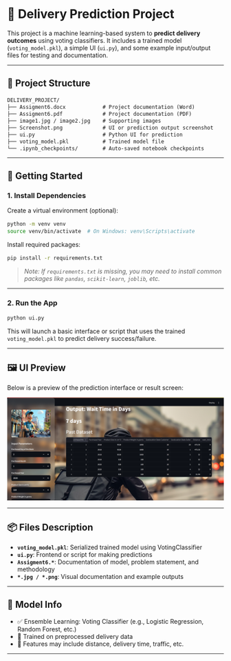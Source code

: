 # 🚚 Delivery Prediction Project

This project is a machine learning-based system to **predict delivery outcomes** using voting classifiers. It includes a trained model (`voting_model.pkl`), a simple UI (`ui.py`), and some example input/output files for testing and documentation.

---

## 📁 Project Structure

```
DELIVERY_PROJECT/
├── Assigment6.docx            # Project documentation (Word)
├── Assigment6.pdf             # Project documentation (PDF)
├── image1.jpg / image2.jpg    # Supporting images
├── Screenshot.png             # UI or prediction output screenshot
├── ui.py                      # Python UI for prediction
├── voting_model.pkl           # Trained model file
└── .ipynb_checkpoints/        # Auto-saved notebook checkpoints
```

---

## 🚀 Getting Started

### 1. Install Dependencies

Create a virtual environment (optional):

```bash
python -m venv venv
source venv/bin/activate  # On Windows: venv\Scripts\activate
```

Install required packages:

```bash
pip install -r requirements.txt
```

> _Note: If `requirements.txt` is missing, you may need to install common packages like `pandas`, `scikit-learn`, `joblib`, etc._

---

### 2. Run the App

```bash
python ui.py
```

This will launch a basic interface or script that uses the trained `voting_model.pkl` to predict delivery success/failure.

---

## 🖼️ UI Preview

Below is a preview of the prediction interface or result screen:

![UI Screenshot](Screenshot.png)

---

## 📦 Files Description

- **`voting_model.pkl`**: Serialized trained model using VotingClassifier
- **`ui.py`**: Frontend or script for making predictions
- **`Assigment6.*`**: Documentation of model, problem statement, and methodology
- **`*.jpg / *.png`**: Visual documentation and example outputs

---

## 🧠 Model Info

- ✅ Ensemble Learning: Voting Classifier (e.g., Logistic Regression, Random Forest, etc.)
- 🧪 Trained on preprocessed delivery data
- 🧾 Features may include distance, delivery time, traffic, etc.

---
